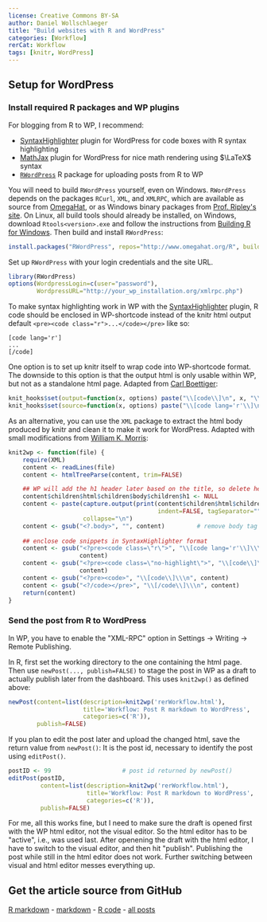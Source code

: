```yaml
---
license: Creative Commons BY-SA
author: Daniel Wollschlaeger
title: "Build websites with R and WordPress"
categories: [Workflow]
rerCat: Workflow
tags: [knitr, WordPress]
---
```





Setup for WordPress
-------------------------

### Install required R packages and WP plugins

For blogging from R to WP, I recommend:

 - [SyntaxHighlighter](http://wordpress.org/extend/plugins/syntaxhighlighter/) plugin for WordPress for code boxes with R syntax highlighting
 - [MathJax](http://wordpress.org/extend/plugins/mathjax-latex/) plugin for WordPress for nice math rendering using $\LaTeX$ syntax
 - [`RWordPress`](http://www.omegahat.org/R/src/contrib/) R package for uploading posts from R to WP

You will need to build `RWordPress` yourself, even on Windows. `RWordPress` depends on the packages `RCurl`, `XML`, and `XMLRPC`, which are available as source from [OmegaHat](http://www.omegahat.org/R/src/contrib/), or as Windows binary packages from [Prof. Ripley's site](http://www.stats.ox.ac.uk/pub/RWin/bin/windows/contrib/2.15/). On Linux, all build tools should already be installed, on Windows, download `Rtools<version>.exe` and follow the instructions from [Building R for Windows](http://cran.r-project.org/bin/windows/Rtools/). Then build and install `RWordPress`:


```r
install.packages("RWordPress", repos="http://www.omegahat.org/R", build=TRUE)
```


Set up `RWordPress` with your login credentials and the site URL.


```r
library(RWordPress)
options(WordpressLogin=c(user="password"),
        WordpressURL="http://your_wp_installation.org/xmlrpc.php")
```


To make syntax highlighting work in WP with the [SyntaxHighlighter](http://wordpress.org/extend/plugins/syntaxhighlighter/) plugin, R code should be enclosed in WP-shortcode instead of the knitr html output default `<pre><code class="r">...</code></pre>` like so:

```
[code lang='r']
...
[/code]
```

One option is to set up knitr itself to wrap code into WP-shortcode format. The downside to this option is that the output html is only usable within WP, but not as a standalone html page. Adapted from [Carl Boettiger](http://www.carlboettiger.info/2012/02/27/using-knitr-and-rwordpress-to-publish-results-directly-from-r-6.html):


```r
knit_hooks$set(output=function(x, options) paste("\\[code\\]\n", x, "\\[/code\\]\n", sep=""))
knit_hooks$set(source=function(x, options) paste("\\[code lang='r'\\]\n", x, "\\[/code\\]\n", sep=""))
```


As an alternative, you can use the `XML` package to extract the html body produced by knitr and clean it to make it work for WordPress. Adapted with small modifications from [William K. Morris](http://wkmor1.wordpress.com/2012/07/01/rchievement-of-the-day-3-bloggin-from-r-14/):


```r
knit2wp <- function(file) {
    require(XML)
    content <- readLines(file)
    content <- htmlTreeParse(content, trim=FALSE)

    ## WP will add the h1 header later based on the title, so delete here
    content$children$html$children$body$children$h1 <- NULL
    content <- paste(capture.output(print(content$children$html$children$body,
                                          indent=FALSE, tagSeparator="")),
                     collapse="\n")
    content <- gsub("<?.body>", "", content)         # remove body tag
    
    ## enclose code snippets in SyntaxHighlighter format
    content <- gsub("<?pre><code class=\"r\">", "\\[code lang='r'\\]\\\n",
                    content)
    content <- gsub("<?pre><code class=\"no-highlight\">", "\\[code\\]\\\n",
                    content)
    content <- gsub("<?pre><code>", "\\[code\\]\\\n", content)
    content <- gsub("<?/code></pre>", "\\[/code\\]\\\n", content)
    return(content)
}
```


### Send the post from R to WordPress

In WP, you have to enable the "XML-RPC" option in Settings -> Writing -> Remote Publishing.

In R, first set the working directory to the one containing the html page. Then use `newPost(..., publish=FALSE)` to stage the post in WP as a draft to actually publish later from the dashboard. This uses `knit2wp()` as defined above:


```r
newPost(content=list(description=knit2wp('rerWorkflow.html'),
                     title='Workflow: Post R markdown to WordPress',
                     categories=c('R')),
        publish=FALSE)
```


If you plan to edit the post later and upload the changed html, save the return value from `newPost()`: It is the post id, necessary to identify the post using `editPost()`.


```r
postID <- 99                    # post id returned by newPost()
editPost(postID,
         content=list(description=knit2wp('rerWorkflow.html'),
                      title='Workflow: Post R markdown to WordPress',
                      categories=c('R')),
         publish=FALSE)
```



For me, all this works fine, but I need to make sure the draft is opened first with the WP html editor, not the visual editor. So the html editor has to be "active", i.e., was used last. After openening the draft with the html editor, I have to switch to the visual editor, and then hit "publish". Publishing the post while still in the html editor does not work. Further switching between visual and html editor messes everything up.

Get the article source from GitHub
----------------------------------------------

[R markdown](https://github.com/dwoll/RExRepos/raw/master/Rmd/rerWorkflowWP.Rmd) - [markdown](https://github.com/dwoll/RExRepos/raw/master/md/rerWorkflowWP.md) - [R code](https://github.com/dwoll/RExRepos/raw/master/R/rerWorkflowWP.R) - [all posts](https://github.com/dwoll/RExRepos/)
